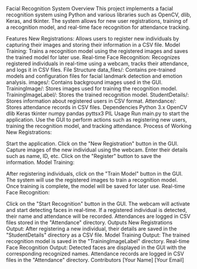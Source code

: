 Facial Recognition System
Overview
This project implements a facial recognition system using Python and various libraries such as OpenCV, dlib, Keras, and tkinter. The system allows for new user registrations, training of a recognition model, and real-time face recognition for attendance tracking.

Features
New Registrations: Allows users to register new individuals by capturing their images and storing their information in a CSV file.
Model Training: Trains a recognition model using the registered images and saves the trained model for later use.
Real-time Face Recognition: Recognizes registered individuals in real-time using a webcam, tracks their attendance, and logs it in CSV files.
File Structure
data_files/: Contains pre-trained models and configuration files for facial landmark detection and emotion analysis.
images/: Contains background images used in the GUI.
TrainingImage/: Stores images used for training the recognition model.
TrainingImageLabel/: Stores the trained recognition model.
StudentDetails/: Stores information about registered users in CSV format.
Attendance/: Stores attendance records in CSV files.
Dependencies
Python 3.x
OpenCV
dlib
Keras
tkinter
numpy
pandas
pyttsx3
PIL
Usage
Run main.py to start the application.
Use the GUI to perform actions such as registering new users, training the recognition model, and tracking attendance.
Process of Working
New Registrations:

Start the application.
Click on the "New Registration" button in the GUI.
Capture images of the new individual using the webcam.
Enter their details such as name, ID, etc.
Click on the "Register" button to save the information.
Model Training:

After registering individuals, click on the "Train Model" button in the GUI.
The system will use the registered images to train a recognition model.
Once training is complete, the model will be saved for later use.
Real-time Face Recognition:

Click on the "Start Recognition" button in the GUI.
The webcam will activate and start detecting faces in real-time.
If a registered individual is detected, their name and attendance will be recorded.
Attendances are logged in CSV files stored in the "Attendance" directory.
Outputs
New Registrations Output: After registering a new individual, their details are saved in the "StudentDetails" directory as a CSV file.
Model Training Output: The trained recognition model is saved in the "TrainingImageLabel" directory.
Real-time Face Recognition Output: Detected faces are displayed in the GUI with the corresponding recognized names. Attendance records are logged in CSV files in the "Attendance" directory.
Contributors
[Your Name]
[Your Email]
